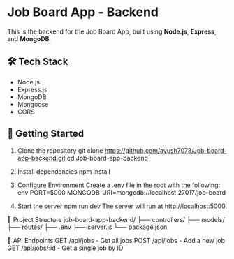 # Job Board App - Backend

This is the backend for the Job Board App, built using **Node.js**, **Express**, and **MongoDB**.

## 🛠 Tech Stack

- Node.js
- Express.js
- MongoDB
- Mongoose
- CORS

## 🚀 Getting Started

1. Clone the repository
git clone https://github.com/ayush7078/Job-board-app-backend.git
cd Job-board-app-backend

2. Install dependencies
npm install

3. Configure Environment
Create a .env file in the root with the following:
env
PORT=5000
MONGODB_URI=mongodb://localhost:27017/job-board

4. Start the server
npm run dev
The server will run at http://localhost:5000.

📁 Project Structure
job-board-app-backend/
├── controllers/
├── models/
├── routes/
├── .env
├── server.js
└── package.json

📡 API Endpoints
GET /api/jobs - Get all jobs
POST /api/jobs - Add a new job
GET /api/jobs/:id - Get a single job by ID

